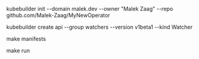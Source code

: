 kubebuilder init --domain malek.dev --owner "Malek Zaag" --repo github.com/Malek-Zaag/MyNewOperator

kubebuilder create api --group watchers --version v1beta1 --kind Watcher

make manifests

make run

